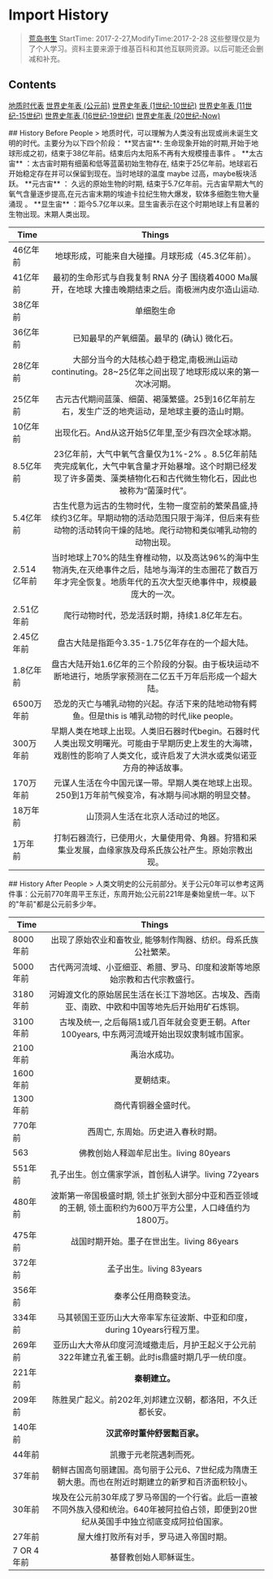 # Import History 
> [荒岛书生](http://www.lidaxiang.cn/)
> StartTime: 2017-2-27,ModifyTime:2017-2-28
> 这些整理仅是为了个人学习。资料主要来源于维基百科和其他互联网资源。以后可能还会删减和补充。

## Contents
[地质时代表](#History-Before-People)
[世界史年表 (公元前)](#History-After-People)
[世界史年表 (1世纪-10世纪)](http://www.lidaxiang.cn/books-notes/import-history-from-1-to-1000.html)
[世界史年表 (11世纪-15世纪)](http://www.lidaxiang.cn/books-notes/import-history-from-1001-to-1499.html)
[世界史年表 (16世纪-19世纪)](http://www.lidaxiang.cn/books-notes/import-history-from-1599-to-1900.html)
[世界史年表 (20世纪-Now)](http://www.lidaxiang.cn/books-notes/import-history-from-1901-to-now.html)

<span id="History-Before-People">
## History Before People 
</span>
>
地质时代，可以理解为人类没有出现或尚未诞生文明的时代。主要分为以下四个阶段：
**冥古宙**: 生命现象开始的时期,开始于地球形成之初，结束于38亿年前。结束后内太阳系不再有大规模撞击事件 。
**太古宙** ：太古宙时期有细菌和低等蓝菌初始生物存在, 结束于25亿年前。地球岩石开始稳定存在并可以保留到现在。当时地球的温度 maybe 过高，maybe板块活跃。
**元古宙** ： 久远的原始生物的时期, 结束于5.7亿年前。元古宙早期大气的氧气含量逐步提高,在元古宙末期的埃迪卡拉纪生物大爆发，软体多细胞生物大量涌现 。
**显生宙** ：距今5.7亿年以来。显生宙表示在这个时期地球上有显著的生物出现。末期人类出现。

| Time        | Things   |
| ------------- |:-------------:|
| 46亿年前     |地球形成，可能来自大碰撞。月球形成（45.3亿年前）。|
| 41亿年前   | 最初的生命形式与自我复制 RNA 分子 围绕着4000 Ma展开，在地球 大撞击晚期结束之后。南极洲内皮尔造山运动.     |
| 38亿年前   | 单细胞生命       |
| 36亿年前 | 已知最早的产氧细菌。最早的 (确认) 微化石。|
| 28亿年前 | 大部分当今的大陆核心趋于稳定,南极洲山运动continuting。28~25亿年之间出现了地球形成以来的第一次冰河期。|
| 25亿年前| 古元古代期间蓝藻、细菌、褐藻繁盛。25到16亿年前左右，发生广泛的地壳运动，是地球主要的造山时期。|
| 10亿年前|出现化石。And从这开始5亿年里,至少有四次全球冰期。|
| 8.5亿年前 |23亿年前，大气中氧气含量仅为1%-2% 。8.5亿年前陆壳完成氧化，大气中氧含量才开始暴增。这个时期已经发现了许多菌类、藻类植物化石和古代微生物化石，因此也被称为“菌藻时代”。|
| 5.4亿年前  | 古生代意为远古的生物时代，生物一度空前的繁荣昌盛,持续约3亿年。早期动物的活动范围只限于海洋，但后来有些动物的活动转向干燥的陆地。爬行动物和类似哺乳动物的动物出现。
| 2.514亿年前 |当时地球上70%的陆生脊椎动物，以及高达96%的海中生物消失,在灭绝事件之后，陆地与海洋的生态圈花了数百万年才完全恢复。地质年代的五次大型灭绝事件中，规模最庞大的一次。|
| 2.51亿年前  | 爬行动物时代，恐龙活跃时期，持续1.8亿年左右。|
| 2.45亿年前 | 盘古大陆是指距今3.35-1.75亿年存在的一个超大陆。 |
| 1.8亿年前 | 盘古大陆开始1.6亿年的三个阶段的分裂。由于板块运动不断地进行，地质学家预测在二亿五千万年后形成一个超大陆。|
| 6500万年前  | 恐龙的灭亡与哺乳动物的兴起。存活下来的陆地动物有鳄鱼。但是this is 哺乳动物的时代,like people。|
| 300万年前  |早期人类在地球上出现。人类旧石器时代begin。石器时代人类出现文明曙光。可能由于早期历史上发生的大海啸，戏剧性的影响了人类文化，或许启发了大洪水或类似诺亚方舟的神话故事。 |
| 170万年前  |元谋人生活在今中国元谋一带。早期人类在地球上出现。250到1万年前气候变冷，有冰期与间冰期的明显交替。 |
| 18万年前 |山顶洞人生活在北京人活动过的地区。|
| 1万年前  |打制石器流行，已使用火，大量使用骨、角器。狩猎和采集业发展，血缘家族及母系氏族公社产生。原始宗教出现。|

<span id="History-After-People">
## History After People
</span>
> 人类文明史的公元前部分。关于公元0年可以参考这两件事：公元前770年周平王东迁，东周开始;公元前221年是秦始皇统一年。以下的"年前"都是公元前多少年。

| Time        | Things   |
| ------------- |:-------------:|
| 8000年前 | 出现了原始农业和畜牧业, 能够制作陶器、纺织。母系氏族公社繁荣。  |
| 5000年前 | 古代两河流域、小亚细亚、希腊、罗马、印度和波斯等地原始宗教和古代宗教盛行。|
| 3180年前 | 河姆渡文化的原始居民生活在长江下游地区。古埃及、西南亚、南欧、中欧和中国等地先后开始用矿石炼铜。|
| 3100年前 |古埃及统一, 之后每隔1或几百年就会变更王朝。After 100years, 中东两河流域开始出现奴隶制城市国家。|
| 2100年前 |禹治水成功。|
| 1600年前 |夏朝结束。|
| 1300年前 |商代青铜器全盛时代。|
| 770年前 |西周亡, 东周始。历史进入春秋时期。|
| 563 |佛教创始人释迦牟尼出生。living 80years|
| 551年前 |孔子出生。创立儒家学派，首创私人讲学。living 72years|
| 480年前 |波斯第一帝国极盛时期, 领土扩张到大部分中亚和西亚领域的王朝, 领土面积约为600万平方公里，人口峰值约为1800万。|
| 475年前 |战国时期开始。墨子在世出生。living 86years|
| 372年前 |孟子出生。living 83years|
| 356年前 |秦孝公任用商鞅变法。|
| 334年前 |马其顿国王亚历山大大帝率军东征波斯、中亚和印度，during 10years行程万里。|
| 269年前 |亚历山大大帝从印度河流域撤走后，月护王起义于公元前322年建立孔雀王朝。此时is鼎盛时期几乎一统印度。|
| 221年前 |**秦朝建立。**|
| 209年前 |陈胜吴广起义。前202年,刘邦建立汉朝，都洛阳，不久迁都长安。|
| 140年前 |**汉武帝时董仲舒罢黜百家。**|
| 44年前 |凯撒于元老院遇刺而死。|
| 37年前 |朝鲜古国高句丽建国。高句丽于公元6、7世纪成为隋唐王朝大患。而也在附近时期建立的新罗和百济面积较小。|
| 30年前 |埃及在公元前30年成了罗马帝国的一个行省。此后一直被不同外族入侵和统治。640年被阿拉伯占领，即便到20世纪从英国手中独立彻底变成阿拉伯国家。|
| 27年前 |屋大维打败所有对手，罗马进入帝国时期。|
| 7 OR 4年前 |基督教创始人耶稣诞生。|
